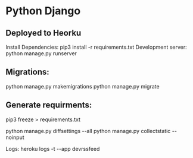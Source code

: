 # Python Django

## Deployed to Heorku
Install Dependencies: pip3 install -r requirements.txt
Development server: python manage.py runserver

## Migrations:
python manage.py makemigrations
python manage.py migrate

## Generate requirments:

pip3 freeze > requirements.txt


python manage.py diffsettings --all
python manage.py collectstatic --noinput

Logs: heroku logs -t  --app devrssfeed
